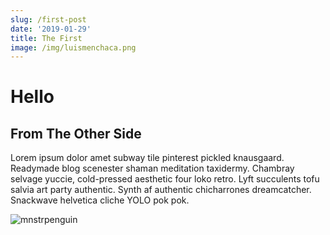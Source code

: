 ```yaml
---
slug: /first-post
date: '2019-01-29'
title: The First
image: /img/luismenchaca.png
---
```

# Hello

## From The Other Side

Lorem ipsum dolor amet subway tile pinterest pickled knausgaard. Readymade blog scenester shaman meditation taxidermy. Chambray selvage yuccie, cold-pressed aesthetic four loko retro. Lyft succulents tofu salvia art party authentic. Synth af authentic chicharrones dreamcatcher. Snackwave helvetica cliche YOLO pok pok.

![mnstrpenguin](/img/luismenchaca_112px.png)
